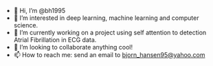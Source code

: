 - 👋 Hi, I’m @bh1995
- 👀 I’m interested in deep learning, machine learning and computer science.
- 🌱 I’m currently working on a project using self attention to detection Atrial Fibrillation in ECG data.
- 💞️ I’m looking to collaborate anything cool!
- 📫 How to reach me: send an email to bjorn_hansen95@yahoo.com

<!---
bh1995/bh1995 is a ✨ special ✨ repository because its `README.md` (this file) appears on your GitHub profile.
You can click the Preview link to take a look at your changes.
--->
